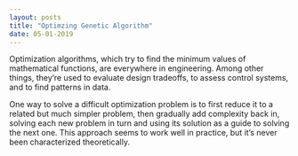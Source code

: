 ```yaml
---
layout: posts
title: "Optimzing Genetic Algorithm"
date: 05-01-2019
---
```


Optimization algorithms, which try to find the minimum values of mathematical functions, are everywhere in engineering. Among other things, they’re used to 
evaluate design tradeoffs, to assess control systems, and to find patterns in data.

One way to solve a difficult optimization problem is to first reduce it to a related but much simpler problem, then gradually add complexity back in, solving 
each new problem in turn and using its solution as a guide to solving the next one. This approach seems to work well in practice, but it’s never been characterized
theoretically.